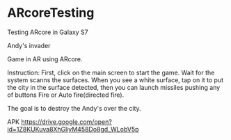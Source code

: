 # ARcoreTesting
Testing ARcore in Galaxy S7

Andy's invader

Game in AR using ARcore.

Instruction:
First, click on the main screen to start the game.
Wait for the system scanns the surfaces. When you see a white surface, tap on it to put the city in the surface detected, then you can launch missiles pushing any of buttons Fire or Auto fire(directed fire).

The goal is to destroy the Andy's over the city.

APK
https://drive.google.com/open?id=1Z8KUKuva8XhGliyM458Do8gd_WLobV5p
